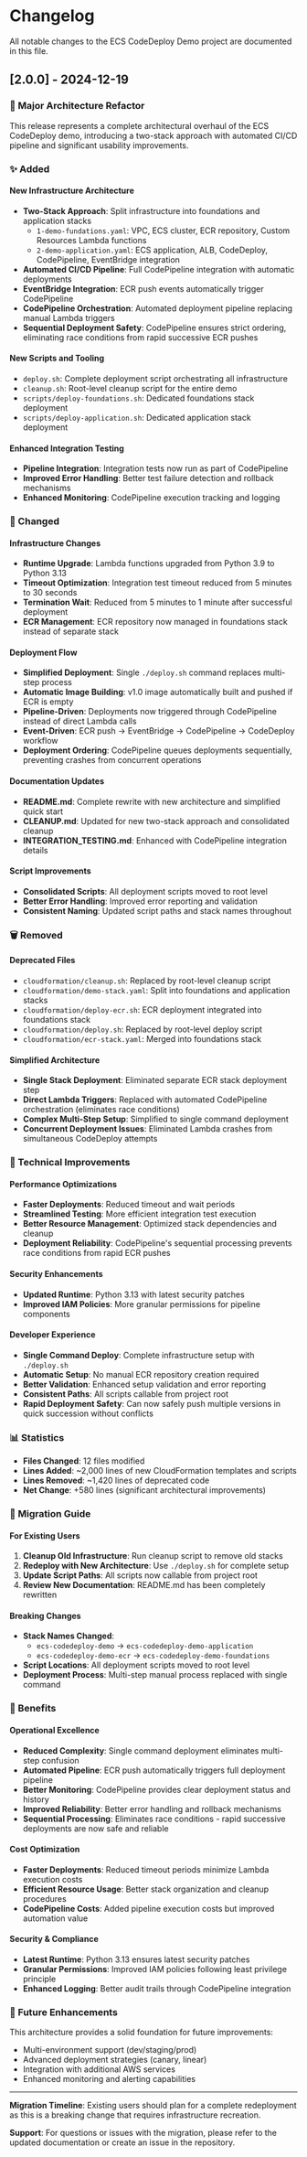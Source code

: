 # Changelog

All notable changes to the ECS CodeDeploy Demo project are documented in this file.

## [2.0.0] - 2024-12-19

### 🚀 Major Architecture Refactor

This release represents a complete architectural overhaul of the ECS CodeDeploy demo, introducing a two-stack approach with automated CI/CD pipeline and significant usability improvements.

### ✨ Added

#### New Infrastructure Architecture
- **Two-Stack Approach**: Split infrastructure into foundations and application stacks
  - `1-demo-fundations.yaml`: VPC, ECS cluster, ECR repository, Custom Resources Lambda functions
  - `2-demo-application.yaml`: ECS application, ALB, CodeDeploy, CodePipeline, EventBridge integration
- **Automated CI/CD Pipeline**: Full CodePipeline integration with automatic deployments
- **EventBridge Integration**: ECR push events automatically trigger CodePipeline
- **CodePipeline Orchestration**: Automated deployment pipeline replacing manual Lambda triggers
- **Sequential Deployment Safety**: CodePipeline ensures strict ordering, eliminating race conditions from rapid successive ECR pushes

#### New Scripts and Tooling
- `deploy.sh`: Complete deployment script orchestrating all infrastructure
- `cleanup.sh`: Root-level cleanup script for the entire demo
- `scripts/deploy-foundations.sh`: Dedicated foundations stack deployment
- `scripts/deploy-application.sh`: Dedicated application stack deployment

#### Enhanced Integration Testing
- **Pipeline Integration**: Integration tests now run as part of CodePipeline
- **Improved Error Handling**: Better test failure detection and rollback mechanisms
- **Enhanced Monitoring**: CodePipeline execution tracking and logging

### 🔄 Changed

#### Infrastructure Changes
- **Runtime Upgrade**: Lambda functions upgraded from Python 3.9 to Python 3.13
- **Timeout Optimization**: Integration test timeout reduced from 5 minutes to 30 seconds
- **Termination Wait**: Reduced from 5 minutes to 1 minute after successful deployment
- **ECR Management**: ECR repository now managed in foundations stack instead of separate stack

#### Deployment Flow
- **Simplified Deployment**: Single `./deploy.sh` command replaces multi-step process
- **Automatic Image Building**: v1.0 image automatically built and pushed if ECR is empty
- **Pipeline-Driven**: Deployments now triggered through CodePipeline instead of direct Lambda calls
- **Event-Driven**: ECR push → EventBridge → CodePipeline → CodeDeploy workflow
- **Deployment Ordering**: CodePipeline queues deployments sequentially, preventing crashes from concurrent operations

#### Documentation Updates
- **README.md**: Complete rewrite with new architecture and simplified quick start
- **CLEANUP.md**: Updated for new two-stack approach and consolidated cleanup
- **INTEGRATION_TESTING.md**: Enhanced with CodePipeline integration details

#### Script Improvements
- **Consolidated Scripts**: All deployment scripts moved to root level
- **Better Error Handling**: Improved error reporting and validation
- **Consistent Naming**: Updated script paths and stack names throughout

### 🗑️ Removed

#### Deprecated Files
- `cloudformation/cleanup.sh`: Replaced by root-level cleanup script
- `cloudformation/demo-stack.yaml`: Split into foundations and application stacks
- `cloudformation/deploy-ecr.sh`: ECR deployment integrated into foundations stack
- `cloudformation/deploy.sh`: Replaced by root-level deploy script
- `cloudformation/ecr-stack.yaml`: Merged into foundations stack

#### Simplified Architecture
- **Single Stack Deployment**: Eliminated separate ECR stack deployment step
- **Direct Lambda Triggers**: Replaced with automated CodePipeline orchestration (eliminates race conditions)
- **Complex Multi-Step Setup**: Simplified to single command deployment
- **Concurrent Deployment Issues**: Eliminated Lambda crashes from simultaneous CodeDeploy attempts

### 🔧 Technical Improvements

#### Performance Optimizations
- **Faster Deployments**: Reduced timeout and wait periods
- **Streamlined Testing**: More efficient integration test execution
- **Better Resource Management**: Optimized stack dependencies and cleanup
- **Deployment Reliability**: CodePipeline's sequential processing prevents race conditions from rapid ECR pushes

#### Security Enhancements
- **Updated Runtime**: Python 3.13 with latest security patches
- **Improved IAM Policies**: More granular permissions for pipeline components

#### Developer Experience
- **Single Command Deploy**: Complete infrastructure setup with `./deploy.sh`
- **Automatic Setup**: No manual ECR repository creation required
- **Better Validation**: Enhanced setup validation and error reporting
- **Consistent Paths**: All scripts callable from project root
- **Rapid Deployment Safety**: Can now safely push multiple versions in quick succession without conflicts

### 📊 Statistics

- **Files Changed**: 12 files modified
- **Lines Added**: ~2,000 lines of new CloudFormation templates and scripts
- **Lines Removed**: ~1,420 lines of deprecated code
- **Net Change**: +580 lines (significant architectural improvements)

### 🔄 Migration Guide

#### For Existing Users
1. **Cleanup Old Infrastructure**: Run cleanup script to remove old stacks
2. **Redeploy with New Architecture**: Use `./deploy.sh` for complete setup
3. **Update Script Paths**: All scripts now callable from project root
4. **Review New Documentation**: README.md has been completely rewritten

#### Breaking Changes
- **Stack Names Changed**:
  - `ecs-codedeploy-demo` → `ecs-codedeploy-demo-application`
  - `ecs-codedeploy-demo-ecr` → `ecs-codedeploy-demo-foundations`
- **Script Locations**: All deployment scripts moved to root level
- **Deployment Process**: Multi-step manual process replaced with single command

### 🎯 Benefits

#### Operational Excellence
- **Reduced Complexity**: Single command deployment eliminates multi-step confusion
- **Automated Pipeline**: ECR push automatically triggers full deployment pipeline
- **Better Monitoring**: CodePipeline provides clear deployment status and history
- **Improved Reliability**: Better error handling and rollback mechanisms
- **Sequential Processing**: Eliminates race conditions - rapid successive deployments are now safe and reliable

#### Cost Optimization
- **Faster Deployments**: Reduced timeout periods minimize Lambda execution costs
- **Efficient Resource Usage**: Better stack organization and cleanup procedures
- **CodePipeline Costs**: Added pipeline execution costs but improved automation value

#### Security & Compliance
- **Latest Runtime**: Python 3.13 ensures latest security patches
- **Granular Permissions**: Improved IAM policies following least privilege principle
- **Enhanced Logging**: Better audit trails through CodePipeline integration

### 🔮 Future Enhancements

This architecture provides a solid foundation for future improvements:
- Multi-environment support (dev/staging/prod)
- Advanced deployment strategies (canary, linear)
- Integration with additional AWS services
- Enhanced monitoring and alerting capabilities

---

**Migration Timeline**: Existing users should plan for a complete redeployment as this is a breaking change that requires infrastructure recreation.

**Support**: For questions or issues with the migration, please refer to the updated documentation or create an issue in the repository.
